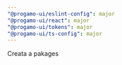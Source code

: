 ```yaml
---
"@progamo-ui/eslint-config": major
"@progamo-ui/react": major
"@progamo-ui/tokens": major
"@progamo-ui/ts-config": major
---
```


Creata a pakages
